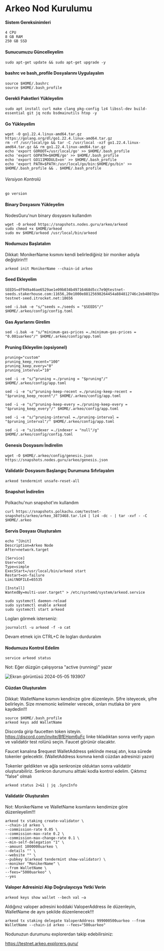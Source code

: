 # Arkeo Nod Kurulumu


#### Sistem Gereksinimleri
```
4 CPU
8 GB RAM
250 GB SSD
```


#### Sunucumuzu Güncelleyelim
```
sudo apt-get update && sudo apt-get upgrade -y
```


#### bashrc ve bash_profile Dosyalarını Uygulayalım
```
source $HOME/.bashrc
source $HOME/.bash_profile
```


#### Gerekli Paketleri Yükleyelim
```
sudo apt install curl make clang pkg-config lz4 libssl-dev build-essential git jq ncdu bsdmainutils htop -y
```


#### Go Yükleyelim
```
wget -O go1.22.4.linux-amd64.tar.gz https://golang.org/dl/go1.22.4.linux-amd64.tar.gz
rm -rf /usr/local/go && tar -C /usr/local -xzf go1.22.4.linux-amd64.tar.gz && rm go1.22.4.linux-amd64.tar.gz
echo 'export GOROOT=/usr/local/go' >> $HOME/.bash_profile
echo 'export GOPATH=$HOME/go' >> $HOME/.bash_profile
echo 'export GO111MODULE=on' >> $HOME/.bash_profile
echo 'export PATH=$PATH:/usr/local/go/bin:$HOME/go/bin' >> $HOME/.bash_profile && . $HOME/.bash_profile
```

###### Versiyon Kontrolü

```
go version
```


#### Binary Dosyasını Yükleyelim


NodesGuru'nun binary dosyasını kullandım

```
wget -O arkeod https://snapshots.nodes.guru/arkeo/arkeod
sudo chmod +x $HOME/arkeod
sudo mv $HOME/arkeod /usr/local/bin/arkeod
```


#### Nodumuzu Başlatalım


Dikkat: MonikerName kısmını kendi belirlediğiniz bir moniker adıyla değiştirin!!!

```
arkeod init MonikerName --chain-id arkeo
```


#### Seed Ekleyelim
```
SEEDS=df949a46ae6529ae1e09b034b49716468d5cc7e9@testnet-seeds.stakerhouse.com:11656,20e1000e88125698264454a884812746c2eb4807@seeds.lavenderfive.com:22856,df0561c0418f7ae31970a2cc5adaf0e81ea5923f@arkeo-testnet-seed.itrocket.net:18656

sed -i.bak -e "s/^seeds =./seeds = "$SEEDS"/" $HOME/.arkeo/config/config.toml
```


#### Gas Ayarlarını Girelim
```
sed -i.bak -e "s/^minimum-gas-prices =./minimum-gas-prices = "0.001uarkeo"/" $HOME/.arkeo/config/app.toml
```


#### Pruning Ekleyelim (opsiyonel)
```
pruning="custom"
pruning_keep_recent="100"
pruning_keep_every="0"
pruning_interval="10"

sed -i -e "s/^pruning =./pruning = "$pruning"/" $HOME/.arkeo/config/app.toml

sed -i -e "s/^pruning-keep-recent =./pruning-keep-recent = "$pruning_keep_recent"/" $HOME/.arkeo/config/app.toml

sed -i -e "s/^pruning-keep-every =./pruning-keep-every = "$pruning_keep_every"/" $HOME/.arkeo/config/app.toml

sed -i -e "s/^pruning-interval =./pruning-interval = "$pruning_interval"/" $HOME/.arkeo/config/app.toml

sed -i -e "s/indexer =./indexer = "null"/g" $HOME/.arkeo/config/config.toml
```


#### Genesis Dosyasını İndirelim
```
wget -O $HOME/.arkeo/config/genesis.json https://snapshots.nodes.guru/arkeo/genesis.json
```


#### Validatör Dosyasını Başlangıç Durumuna Sıfırlayalım
```
arkeod tendermint unsafe-reset-all
```


#### Snapshot İndirelim

Polkachu'nun snapshot'ını kullandım
```
curl https://snapshots.polkachu.com/testnet-snapshots/arkeo/arkeo_3873468.tar.lz4 | lz4 -dc - | tar -xvf - -C $HOME/.arkeo
```


#### Servis Dosyası Oluşturalım
```
echo "[Unit]
Description=Arkeo Node
After=network.target

[Service]
User=root
Type=simple
ExecStart=/usr/local/bin/arkeod start 
Restart=on-failure
LimitNOFILE=65535

[Install]
WantedBy=multi-user.target" > /etc/systemd/system/arkeod.service
```
```
sudo systemctl daemon-reload
sudo systemctl enable arkeod
sudo systemctl start arkeod
```

Logları görmek isterseniz:
```
journalctl -u arkeod -f -o cat
```
Devam etmek için CTRL+C ile logları durduralım


#### Nodumuzu Kontrol Edelim
```
service arkeod status
```
Not: Eğer düzgün çalışıyorsa "active (running)" yazar

![Ekran görüntüsü 2024-05-05 193907](https://github.com/Cryptograsi/Arkeo/assets/101165594/3ac78686-d4c5-4355-b4d2-97ea008538ac)


#### Cüzdan Oluşturalım

Dikkat: WalletName kısmını kendinize göre düzenleyin. Şifre isteyecek, şifre belirleyin. Size mnemonic kelimeler verecek, onları mutlaka bir yere kaydedin!!!
```
source $HOME/.bash_profile
arkeod keys add WalletName
```

Discorda girip faucetten token isteyin. https://discord.com/invite/BfEHpm6uFc linke tıkladıktan sonra verify yapın ve validatör test rolünü seçin. Faucet görünür olacaktır.



Faucet kanalına $request WalletAddress şeklinde mesaj atın, kısa sürede tokenler gelecektir. (WalletAddress kısmına kendi cüzdan adresinizi yazın)


Tokenler geldikten ve ağla senkronize olduktan sonra validatör oluşturabiliriz. Senkron durumunu alttaki kodla kontrol edelim. Çıktımız "false" olmalı
```
arkeod status 2>&1 | jq .SyncInfo
```


#### Validatör Oluşturalım

Not: MonikerName ve WalletName kısımlarını kendimize göre düzenleyelim!!!
```
arkeod tx staking create-validator \
--chain-id arkeo \
--commission-rate 0.05 \
--commission-max-rate 0.2 \
--commission-max-change-rate 0.1 \
--min-self-delegation "1" \
--amount 1000000uarkeo \
--details "" \
--website "" \
--pubkey $(arkeod tendermint show-validator) \
--moniker "MonikerName" \
--from WalletName \
--fees="5000uarkeo" \
--yes
```


#### Valoper Adresinizi Alıp Doğrulayıcıya Yetki Verin
```
arkeod keys show wallet --bech val –a
```

Aldığınız valoper adresini koddaki ValoperAddress ile düzenleyin, WalletName de aynı şekilde düzenlenecek!!!
```
arkeod tx staking delegate ValoperAddress 999000500uarkeo --from WalletName --chain-id arkeo --fees="500uarkeo"
```

Nodunuzun durumunu explorerdan takip edebilirsiniz:


https://testnet.arkeo.explorers.guru/



